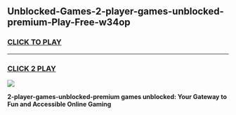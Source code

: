
## Unblocked-Games-2-player-games-unblocked-premium-Play-Free-w34op
<h3>
<a href="https://premium76.site?title=2-player-games-unblocked-premium&ref=10A">CLICK TO PLAY</a></h3>
<hr>

<h3>
<a href="https://premium76.site?title=2-player-games-unblocked-premium&ref=10A">CLICK 2 PLAY</a>
  
</h3>

<a href="https://premium76.site?title=2-player-games-unblocked-premium&ref=10A"><img src="https://clearcache.store/games.png"></a>


**2-player-games-unblocked-premium games unblocked: Your Gateway to Fun and Accessible Online Gaming**
